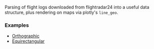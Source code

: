 Parsing of flight logs downloaded from flightradar24 into a useful data structure,
plus rendering on maps via plotly's `line_geo`.

### Examples
  * [Orthographic](https://htmlpreview.github.io/?https://github.com/GrayTaylor/flight_logs/blob/main/examples/orthographic.html)
  * [Equirectangular](https://htmlpreview.github.io/?https://github.com/GrayTaylor/flight_logs/blob/main/examples/equirectangular.html)
